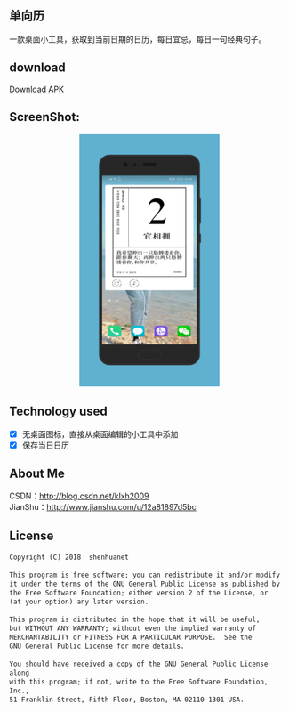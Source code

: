 ## 单向历
一款桌面小工具，获取到当前日期的日历，每日宜忌，每日一句经典句子。

## download
[Download APK](https://github.com/shenhuanet/OnewayCalendar-android/releases/download/1.0/oneway-calendar-v1.0.apk)

## ScreenShot:
<div align="center">
    <img src="https://raw.githubusercontent.com/shenhuanet/OnewayCalendar-android/master/screenshot/main.jpg" width=50% height=50% />
</div>

## Technology used
- [x] 无桌面图标，直接从桌面编辑的小工具中添加
- [x] 保存当日日历

## About Me
CSDN：http://blog.csdn.net/klxh2009<br>
JianShu：http://www.jianshu.com/u/12a81897d5bc

## License

    Copyright (C) 2018  shenhuanet

    This program is free software; you can redistribute it and/or modify
    it under the terms of the GNU General Public License as published by
    the Free Software Foundation; either version 2 of the License, or
    (at your option) any later version.

    This program is distributed in the hope that it will be useful,
    but WITHOUT ANY WARRANTY; without even the implied warranty of
    MERCHANTABILITY or FITNESS FOR A PARTICULAR PURPOSE.  See the
    GNU General Public License for more details.

    You should have received a copy of the GNU General Public License along
    with this program; if not, write to the Free Software Foundation, Inc.,
    51 Franklin Street, Fifth Floor, Boston, MA 02110-1301 USA.